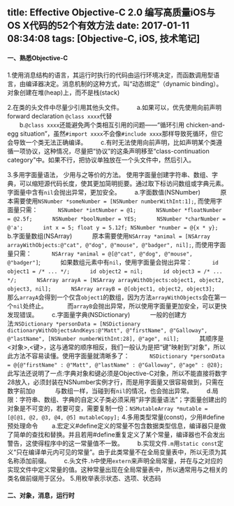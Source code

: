 title: Effective Objective-C 2.0  编写高质量iOS与OS X代码的52个有效方法
date: 2017-01-11 08:34:08
tags: [Objective-C, iOS, 技术笔记]
---
#### 一、熟悉Objective-C

1.使用消息结构的语言，其运行时执行的代码由运行环境决定，而函数调用型语言，由编译器决定。消息机制的这种方式，叫“动态绑定”（dynamic binding）。对象创建在堆(heap)上，而不是栈(stack)

2.在类的头文件中尽量少引用其他头文件。
　　a.如果可以，优先使用向前声明forward declaration `@class xxxx`代替  
　　b.`@class xxxx`还能避免两个类相互引用的问题——“循环引用 chicken-and-egg situation”，虽然`#import xxxx`不会像`#include xxxx`那样导致死循环，但它会导致一个类无法正确编译。 
　　c.有时无法使用向前声明，比如声明某个类遵循一项协议，这种情况，尽量把“协议”的这条声明移至“class-continuation category"中。如果不行，把协议单独放在一个头文件中，然后引入。

<!--more-->
3.多用字面量语法，  少用与之等价的方法。 使用字面量创建字符串、数组、字典，可以缩短源代码长度，使其更加简明扼要。通过取下标访问数组或字典元素。字面量中含有`nil`会抛出异常，更加安全。
　　a.字面数值(NSNumber)
　　　原本需要使用`NSNumber *someNumber = [NSNumber numberWithInt:1];`, 而使用字面量只需：
　　　`NSNumber *intNumber = @1;`
　　　`NSNumber *floatNumber = @2.5f;`
　　　`NSNumber *boolNumber = YES;`
　　　`NSNumber *charNumber = @'a';`
　　　`int x = 5; float y = 5.12f; NSNumber *number = @{x * y};`
　　b.字面量数组(NSArray)
　　　原本需要使用`NSArray *animal = [NSArray arrayWithObjects:@"cat", @"dog", @"mouse", @"badger", nil];`, 而使用字面量只需：
　　　`NSArray *animal = @[@"cat", @"dog", @"mouse", @"badger"]`;
　　　如果数组元素中有`nil`，使用字面量会抛出异常：
　　　`id object1 = /* ... */;`
　　　`id object2 = nil;`
　　　`id object3 = /* ... */;`
　　　`NSArray arrayA = [NSArray arrayWithObjects:object1, object2, object3, nil];`
　　　`NSArray arrayB = @[object1, object2, object3];`
　　　那么`arrayA`会得到一个仅含`object1`的数组，因为方法`arrayWithObjects`会在第一个`nil`处终止。
　　　而`arrayB`会抛出异常，所以使用字面量更加安全，可以更快发现错误。
　　c.字面量字典(NSDictionary)
　　　一般的创建方法:`NSDictionary *personData = [NSDictionary dictionaryWithObjectsAndKeys:@"Matt", @"firstName", @"Galloway", @"lastName", [NSNumber numberWithInt:28], @"age", nil];`
　　　其顺序是<对象>,<键>，这与通常的顺序相反，我们一般认为是把“键”映射到“对象”，所以此方法不容易读懂。使用字面量就清晰多了：
　　　`NSDictionary *personData = @{@"firstName" : @"Matt", @"lastName" : @"Galloway", @"age" : @28};`
　　　此写法还说明了一点:字典对象和键必须是Objective-C对象，所以不能直接将数字28放入，必须封装在NSNumber实例才行，而是用字面量又很容易做到，只需在数字前加`@`
　　　与数组一样，当碰到有`nil`的情况，也会抛出异常。
　　d.局限：字符串、数组、字典的自定义子类必须采用“非字面量语法”；字面量创建出的对象是不可变的，若要可变，需要复制一份：`NSMutableArray *mutable = [@[@1, @2, @3, @4, @5] mutableCopy];`
4.多用类型常量(const)，少用#define预处理命令
　　a.宏定义#define定义的常量不包含数据类型信息，编译器只是做了简单的查找和替换。并且若用#define重复定义了某个常量，编译器也不会发出警告，这使得程序中的这一常量值不一致。
　　b.实现文件`.m`用`static const`定义“只在编译单元内可见的常量”。由于此类常量不在全局变量表中，所以无须为其名称添加前缀。
　　c.头文件`.h`中使用`extern`来声明全局常量，并在与之对应的实现文件中定义常量的值。这种常量出现在全局常量表中，所以通常用与之相关的类名做前缀用于区分。
5.用枚举表示状态、选项、状态码
　　
#### 二、对象，消息，运行时